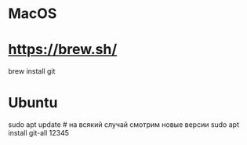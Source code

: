 # MacOS
# https://brew.sh/
brew install git

# Ubuntu
sudo apt update # на всякий случай смотрим новые версии
sudo apt install git-all
12345

